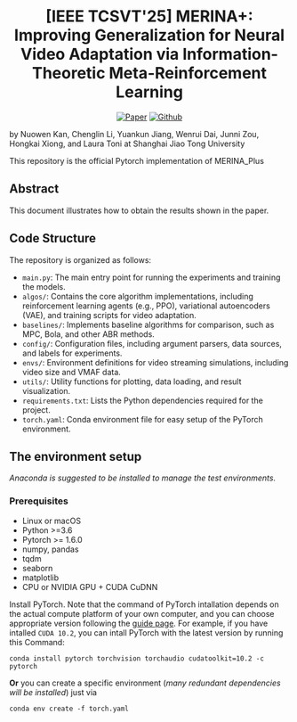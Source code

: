 <h1 align="center"> [IEEE TCSVT'25] MERINA+: Improving Generalization for Neural Video Adaptation via Information-Theoretic Meta-Reinforcement Learning </h1>

<p align="center">
    <a href="https://ieeexplore.ieee.org/abstract/document/11119689"><img src="https://img.shields.io/badge/IEEE-TCSVT-blue.svg" alt="Paper"></a>
    <a href="https://github.com/confiwent/merina-plus"><img src="https://img.shields.io/badge/Github-MERINA+-brightgreen?logo=github" alt="Github"></a>
</p>

by Nuowen Kan, Chenglin Li, Yuankun Jiang, Wenrui Dai, Junni Zou, Hongkai Xiong, and Laura Toni at Shanghai Jiao Tong University

This repository is the official Pytorch implementation of MERINA_Plus

## Abstract
This document illustrates how to obtain the results shown in the paper.

## Code Structure

The repository is organized as follows:

- `main.py`: The main entry point for running the experiments and training the models.
- `algos/`: Contains the core algorithm implementations, including reinforcement learning agents (e.g., PPO), variational autoencoders (VAE), and training scripts for video adaptation.
- `baselines/`: Implements baseline algorithms for comparison, such as MPC, Bola, and other ABR methods.
- `config/`: Configuration files, including argument parsers, data sources, and labels for experiments.
- `envs/`: Environment definitions for video streaming simulations, including video size and VMAF data.
- `utils/`: Utility functions for plotting, data loading, and result visualization.
- `requirements.txt`: Lists the Python dependencies required for the project.
- `torch.yaml`: Conda environment file for easy setup of the PyTorch environment.

## The environment setup

_Anaconda is suggested to be installed to manage the test environments._

### Prerequisites
- Linux or macOS
- Python >=3.6
- Pytorch >= 1.6.0
- numpy, pandas
- tqdm
- seaborn
- matplotlib
- CPU or NVIDIA GPU + CUDA CuDNN

Install PyTorch. Note that the command of PyTorch intallation depends on the actual compute platform of your own computer, and you can choose appropriate version following the [guide page](https://pytorch.org/get-started/locally/). For example, if you have intalled `CUDA 10.2`, you can intall PyTorch with the latest version by running this Command:

```
conda install pytorch torchvision torchaudio cudatoolkit=10.2 -c pytorch
```

__Or__ you can create a specific environment (_many redundant dependencies will be installed_) just via
```
conda env create -f torch.yaml
```
